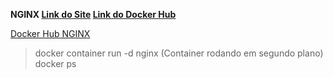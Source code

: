 **NGINX [Link do Site](https://www.nginx.com/) [Link do Docker Hub](https://hub.docker.com/_/nginx)**

[Docker Hub NGINX](./images/documentation.png)

> docker container run -d nginx (Container rodando em segundo plano)
> docker ps

